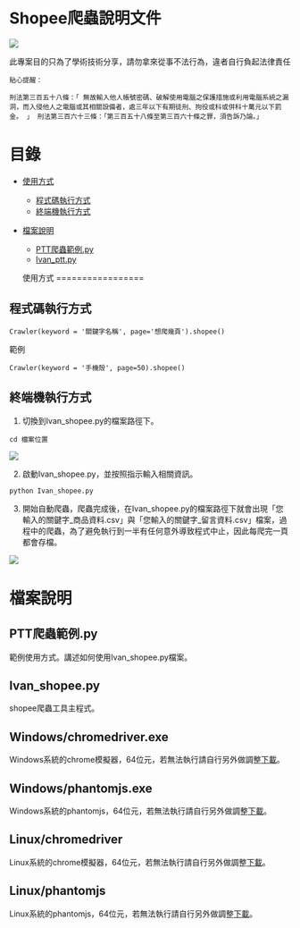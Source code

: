 Shopee爬蟲說明文件
=========

<img src="https://imgur.com/NVCBYfI.png"/>

此專案目的只為了學術技術分享，請勿拿來從事不法行為，違者自行負起法律責任

```
貼心提醒：

刑法第三百五十八條：「 無故輸入他人帳號密碼、破解使用電腦之保護措施或利用電腦系統之漏洞，而入侵他人之電腦或其相關設備者，處三年以下有期徒刑、拘役或科或併科十萬元以下罰金。 」 刑法第三百六十三條：「第三百五十八條至第三百六十條之罪，須告訴乃論。」
```

目錄
=================
* [使用方式](#使用方式)
    * [程式碼執行方式](#程式碼執行方式)
    * [終端機執行方式](#終端機執行方式)
* [檔案說明](#檔案說明)
    * [PTT爬蟲範例.py](#PTT爬蟲範例py)
    * [Ivan_ptt.py](#Ivan_pttpy)
    
    使用方式
=================

程式碼執行方式
-----------
```
Crawler(keyword = '關鍵字名稱', page='想爬幾頁').shopee()
```

範例
```
Crawler(keyword = '手機殼', page=50).shopee()
```

終端機執行方式
-----------
1. 切換到Ivan_shopee.py的檔案路徑下。
```
cd 檔案位置
```
<img src="https://imgur.com/Y9VYwPh.png"/>

2. 啟動Ivan_shopee.py，並按照指示輸入相關資訊。
```
python Ivan_shopee.py
```

3. 開始自動爬蟲，爬蟲完成後，在Ivan_shopee.py的檔案路徑下就會出現「您輸入的關鍵字_商品資料.csv」與「您輸入的關鍵字_留言資料.csv」檔案，過程中的爬蟲，為了避免執行到一半有任何意外導致程式中止，因此每爬完一頁都會存檔。
<img src="https://imgur.com/Puf5JcA.png"/>




檔案說明
=================

PTT爬蟲範例.py
-----------
範例使用方式。講述如何使用Ivan_shopee.py檔案。

Ivan_shopee.py
-----------
shopee爬蟲工具主程式。

Windows/chromedriver.exe
-----------
Windows系統的chrome模擬器，64位元，若無法執行請自行另外做調整[下載](https://chromedriver.chromium.org/downloads)。

Windows/phantomjs.exe
-----------
Windows系統的phantomjs，64位元，若無法執行請自行另外做調整[下載](https://phantomjs.org/download.html)。

Linux/chromedriver
-----------
Linux系統的chrome模擬器，64位元，若無法執行請自行另外做調整[下載](https://chromedriver.chromium.org/downloads)。

Linux/phantomjs
-----------
Linux系統的phantomjs，64位元，若無法執行請自行另外做調整[下載](https://phantomjs.org/download.html)。
